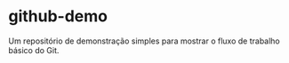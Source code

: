 # github-demo
Um repositório de demonstração simples para mostrar o fluxo de trabalho básico do Git.
